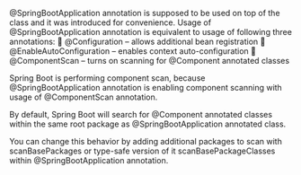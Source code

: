 @SpringBootApplication annotation is supposed to be used on top of the class and it was introduced for convenience. Usage of @SpringBootApplication annotation is equivalent to usage of following three annotations:
     @Configuration – allows additional bean registration
     @EnableAutoConfiguration – enables context auto-configuration
     @ComponentScan – turns on scanning for @Component annotated classes

Spring Boot is performing component scan, because @SpringBootApplication annotation is enabling component scanning with usage of @ComponentScan annotation.

By default, Spring Boot will search for @Component annotated classes within the same root package as @SpringBootApplication annotated class.

You can change this behavior by adding additional packages to scan with scanBasePackages or type-safe version of it scanBasePackageClasses within @SpringBootApplication annotation.    


